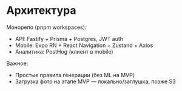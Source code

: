 # Архитектура

Монорепо (pnpm workspaces):
- API: Fastify + Prisma + Postgres, JWT auth
- Mobile: Expo RN + React Navigation + Zustand + Axios
- Аналитика: PostHog (клиент в mobile)

Важное:
- Простые правила генерации (без ML на MVP)
- Загрузка фото на этапе MVP — локально/заглушка, позже S3
